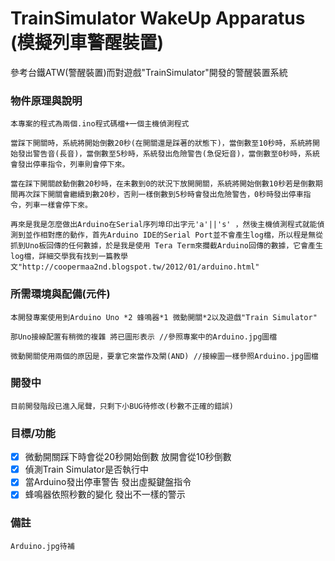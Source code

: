 TrainSimulator WakeUp Apparatus (模擬列車警醒裝置)
====================================
參考台鐵ATW(警醒裝置)而對遊戲"TrainSimulator"開發的警醒裝置系統

### 物件原理與說明
    本專案的程式為兩個.ino程式碼檔+一個主機偵測程式

    當踩下開關時，系統將開始倒數20秒(在開關還是踩著的狀態下)，當倒數至10秒時，系統將開始發出警告音(長音)，當倒數至5秒時，系統發出危險警告(急促短音)，當倒數至0秒時，系統會發出停車指令，列車則會停下來。

    當在踩下開關啟動倒數20秒時，在未數到0的狀況下放開開關，系統將開始倒數10秒若是倒數期間再次踩下開關會繼續到數20秒，否則一樣倒數到5秒時會發出危險警告，0秒時發出停車指令，列車一樣會停下來。

    再來是我是怎麼做出Arduino在Serial序列埠印出字元'a'||'s' ，然後主機偵測程式就能偵測到並作相對應的動作，首先Arduino IDE的Serial Port並不會產生log檔，所以程是無從抓到Uno板回傳的任何數據，於是我是使用 Tera Term來攔截Arduino回傳的數據，它會產生log檔，詳細交學我有找到一篇教學文"http://coopermaa2nd.blogspot.tw/2012/01/arduino.html"

### 所需環境與配備(元件)
    本開發專案使用到Arduino Uno *2 蜂鳴器*1 微動開關*2以及遊戲"Train Simulator"

    那Uno接線配置有稍微的複雜 將已圖形表示 //參照專案中的Arduino.jpg圖檔

    微動開關使用兩個的原因是，要拿它來當作及閘(AND) //接線圖一樣參照Arduino.jpg圖檔

### 開發中
    目前開發階段已進入尾聲，只剩下小BUG待修改(秒數不正確的錯誤)

### 目標/功能

- [x] 微動開關踩下時會從20秒開始倒數 放開會從10秒倒數
- [x] 偵測Train Simulator是否執行中 
- [x] 當Arduino發出停車警告 發出虛擬鍵盤指令
- [x] 蜂鳴器依照秒數的變化 發出不一樣的警示

### 備註 
    Arduino.jpg待補